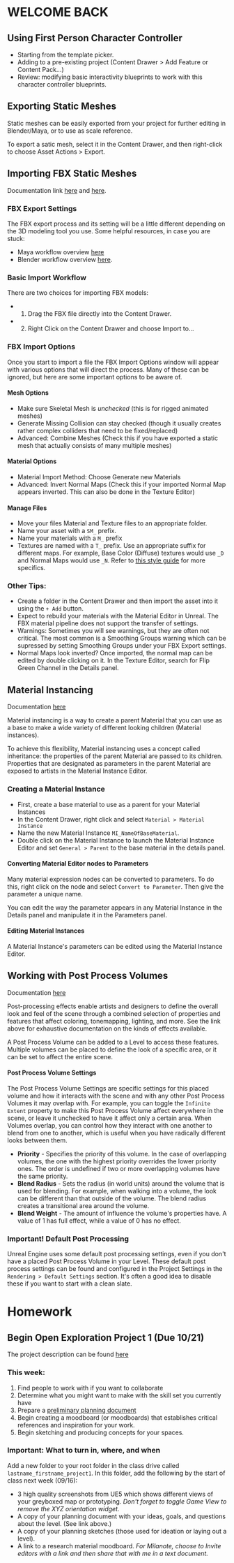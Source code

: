 # WELCOME BACK

## Using First Person Character Controller
- Starting from the template picker.
- Adding to a pre-existing project (Content Drawer > Add Feature or Content Pack...)
- Review: modifying basic interactivity blueprints to work with this character controller blueprints.

## Exporting Static Meshes
Static meshes can be easily exported from your project for further editing in Blender/Maya, or to use as scale reference. 

To export a satic mesh, select it in the Content Drawer, and then right-click to choose Asset Actions > Export.

## Importing FBX Static Meshes
Documentation link [here](https://docs.unrealengine.com/5.4/en-US/importing-assets-directly-into-unreal-engine/) and [here](https://docs.unrealengine.com/5.4/en-US/fbx-static-mesh-pipeline-in-unreal-engine/).

### FBX Export Settings
The FBX export process and its setting will be a little different depending on the 3D modeling tool you use. Some helpful resources, in case you are stuck:
- Maya workflow overview [here](https://www.youtube.com/watch?v=jPABrxe81yc)
- Blender workflow overview [here](https://www.youtube.com/watch?v=FsV3ZUxmWLo&t=1s).

### Basic Import Workflow
There are two choices for importing FBX models:
- 1. Drag the FBX file directly into the Content Drawer.
- 2. Right Click on the Content Drawer and choose Import to...

### FBX Import Options
Once you start to import a file the FBX Import Options window will appear with various options that will direct the process. Many of these can be ignored, but here are some important options to be aware of.

#### Mesh Options
- Make sure Skeletal Mesh is _unchecked_ (this is for rigged animated meshes)
- Generate Missing Collision can stay checked (though it usually creates rather complex colliders that need to be fixed/replaced)
- Advanced: Combine Meshes (Check this if you have exported a static mesh that actually consists of many multiple meshes)

#### Material Options
- Material Import Method: Choose Generate new Materials
- Advanced: Invert Normal Maps (Check this if your imported Normal Map appears inverted. This can also be done in the Texture Editor)

#### Manage Files
- Move your files Material and Texture files to an appropriate folder.
- Name your asset with a `SM_` prefix.
- Name your materials with a `M_` prefix
- Textures are named with a `T_` prefix. Use an appropriate suffix for different maps. For example, Base Color (Diffuse) textures would use `_D` and Normal Maps would use `_N`. Refer to [this style guide](https://github.com/Allar/ue5-style-guide?tab=readme-ov-file#anc-textures) for more specifics.

### Other Tips:
- Create a folder in the Content Drawer and then import the asset into it using the `+ Add` button.
- Expect to rebuild your materials with the Material Editor in Unreal. The FBX material pipeline does not support the transfer of settings.
- Warnings: Sometimes you will see warnings, but they are often not critical. The most common is a Smoothing Groups warning which can be supressed by setting Smoothing Groups under your FBX Export settings.
- Normal Maps look inverted? Once imported, the normal map can be edited by double clicking on it. In the Texture Editor, search for Flip Green Channel in the Details panel.

## Material Instancing
Documentation [here](https://docs.unrealengine.com/5.4/en-US/creating-and-using-material-instances-in-unreal-engine/)

Material instancing is a way to create a parent Material that you can use as a base to make a wide variety of different looking children (Material instances).

To achieve this flexibility, Material instancing uses a concept called inheritance: the properties of the parent Material are passed to its children. Properties that are designated as parameters in the parent Material are exposed to artists in the Material Instance Editor.

### Creating a Material Instance
- First, create a base material to use as a parent for your Material Instances
- In the Content Drawer, right click and select `Material > Material Instance`
- Name the new Material Instance `MI_NameOfBaseMaterial`.
- Double click on the Material Instance to launch the Material Instance Editor and set `General > Parent` to the base material in the details panel.

#### Converting Material Editor nodes to Parameters
Many material expression nodes can be converted to parameters. To do this, right click on the node and select `Convert to Parameter`. Then give the parameter a unique name.

You can edit the way the parameter appears in any Material Instance in the Details panel and manipulate it in the Parameters panel.

#### Editing Material Instances
A Material Instance's parameters can be edited using the Material Instance Editor.

## Working with Post Process Volumes
Documentation [here](https://docs.unrealengine.com/5.4/en-US/post-process-effects-in-unreal-engine/)

Post-processing effects enable artists and designers to define the overall look and feel of the scene through a combined selection of properties and features that affect coloring, tonemapping, lighting, and more. See the link above for exhaustive documentation on the kinds of effects available.

A Post Process Volume can be added to a Level to access these features. Multiple volumes can be placed to define the look of a specific area, or it can be set to affect the entire scene.

#### Post Process Volume Settings
The Post Process Volume Settings are specific settings for this placed volume and how it interacts with the scene and with any other Post Process Volumes it may overlap with. For example, you can toggle the `Infinite Extent` property to make this Post Process Volume affect everywhere in the scene, or leave it unchecked to have it affect only a certain area. When Volumes overlap, you can control how they interact with one another to blend from one to another, which is useful when you have radically different looks between them.

- __Priority__ - Specifies the priority of this volume. In the case of overlapping volumes, the one with the highest priority overrides the lower priority ones. The order is undefined if two or more overlapping volumes have the same priority.
- __Blend Radius__ - Sets the radius (in world units) around the volume that is used for blending. For example, when walking into a volume, the look can be different than that outside of the volume. The blend radius creates a transitional area around the volume.
- __Blend Weight__ - The amount of influence the volume's properties have. A value of 1 has full effect, while a value of 0 has no effect.

### Important! Default Post Processing
Unreal Engine uses some default post processing settings, even if you don't have a placed Post Process Volume in your Level. These default post process settings can be found and configured in the Project Settings in the `Rendering > Default Settings` section. It's often a good idea to disable these if you want to start with a clean slate.

# Homework

## Begin Open Exploration Project 1 (Due 10/21)
The project description can be found [here](project1.md)

### This week:
1. Find people to work with if you want to collaborate
2. Determine what you might want to make with the skill set you currently have
3. Prepare a [preliminary planning document](preliminaryprojectplanning.md)
4. Begin creating a moodboard (or moodboards) that establishes critical references and inspiration for your work.
5. Begin sketching and producing concepts for your spaces.


### Important: What to turn in, where, and when
Add a new folder to your root folder in the class drive called `lastname_firstname_project1`. In this folder, add the following by the start of class next week (09/16):

- 3 high quality screenshots from UE5 which shows different views of your greyboxed map or prototyping. _Don't forget to toggle Game View to remove the XYZ orientation widget._
- A copy of your planning document with your ideas, goals, and questions about the level. (See link above.)
- A copy of your planning sketches (those used for ideation or laying out a level).
- A link to a research material moodboard. _For Milanote, choose to Invite editors with a link and then share that with me in a text document._

